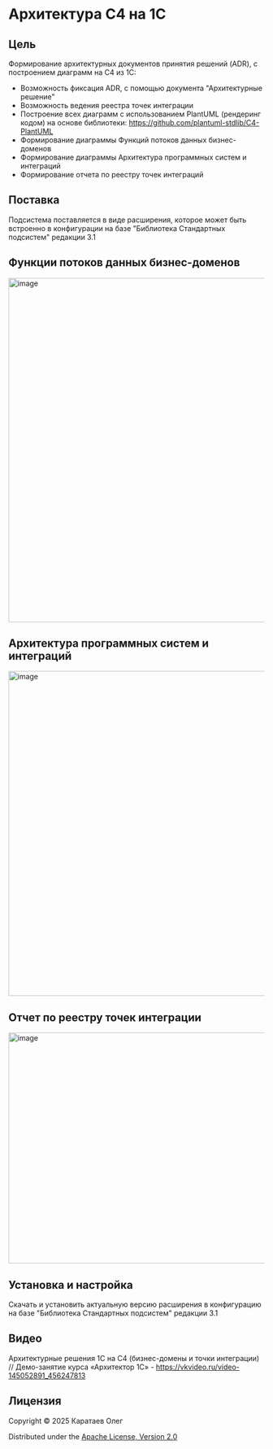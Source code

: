 # Архитектура С4 на 1С

## Цель
Формирование архитектурных документов принятия решений (ADR), с построением диаграмм на С4 из 1С:
- Возможность фиксация ADR, с помощью документа "Архитектурные решение"
- Возможность ведения реестра точек интеграции
- Построение всех диаграмм с использованием PlantUML (рендеринг кодом) на основе библиотеки: https://github.com/plantuml-stdlib/C4-PlantUML
- Формирование диаграммы Функций потоков данных бизнес-доменов
- Формирование диаграммы Архитектура программных систем и интеграций
- Формирование отчета по реестру точек интеграций

## Поставка
Подсистема поставляется в виде расширения, которое может быть встроенно в конфигурации на базе "Библиотека Стандартных подсистем" редакции 3.1


## Функции потоков данных бизнес-доменов

 <img width="823" height="677" alt="image" src="https://github.com/user-attachments/assets/eb63cceb-b881-4155-8440-1700ed25cb0a" />

## Архитектура программных систем и интеграций

<img width="909" height="639" alt="image" src="https://github.com/user-attachments/assets/ba6d7464-dc95-4e1b-80db-2898b6073dfb" />

## Отчет по реестру точек интеграции

<img width="1377" height="454" alt="image" src="https://github.com/user-attachments/assets/330aa56b-3fdf-4add-91e5-c25b4f57cd92" />

## Установка и настройка

Скачать и установить актуальную версию расширения в конфигурацию на базе "Библиотека Стандартных подсистем" редакции 3.1

## Видео
Архитектурные решения 1С на С4 (бизнес-домены и точки интеграции) // Демо-занятие курса «Архитектор 1С» - https://vkvideo.ru/video-145052891_456247813 

## Лицензия

Copyright © 2025 Каратаев Олег

Distributed under the [Apache License, Version 2.0](http://www.apache.org/licenses/LICENSE-2.0.html)

